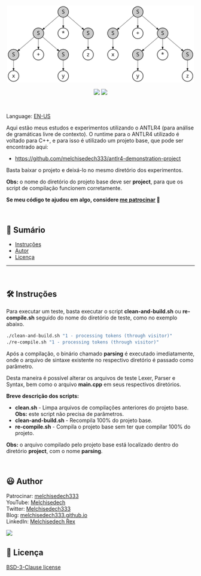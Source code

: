<p align='center'>
    <img src="extras/images/Parse_Tree_Derivations.svg" width="500" >
</p>

<p align="center">
    <img src="https://img.shields.io/github/languages/count/melchisedech333/antlr4-experiments?style=for-the-badge" >
    <img src="https://img.shields.io/github/repo-size/melchisedech333/antlr4-experiments?style=for-the-badge" >
</p>

<br>

Language: <a href="readme.md">EN-US</a>

Aqui estão meus estudos e experimentos utilizando o ANTLR4 (para análise de gramáticas livre de contexto). O runtime para o ANTLR4 utilizado é voltado para C++, e para isso é utilizado um projeto base, que pode ser encontrado aqui:

- https://github.com/melchisedech333/antlr4-demonstration-project

Basta baixar o projeto e deixá-lo no mesmo diretório dos experimentos.

<b>Obs:</b> o nome do diretório do projeto base deve ser <b>project</b>, para que os script de compilação funcionem corretamente.

**Se meu código te ajudou em algo, considere [me patrocinar](https://github.com/sponsors/melchisedech333) :blue_heart:** 

<br>

:bookmark_tabs: Sumário
-----
* [Instruções](#hammer_and_wrench-instruções)
* [Autor](#smiley-author)
* [Licença](#scroll-licença)
-----

<br>

:hammer_and_wrench: Instruções
---

Para executar um teste, basta executar o script <b>clean-and-build.sh</b> ou <b>re-compile.sh</b> seguido do nome do diretório de teste, como no exemplo abaixo.

```bash
./clean-and-build.sh "1 - processing tokens (through visitor)"
./re-compile.sh "1 - processing tokens (through visitor)"
```

Após a compilação, o binário chamado <b>parsing</b> é executado imediatamente, onde o arquivo de sintaxe existente no respectivo diretório é passado como parâmetro.

Desta maneira é possível alterar os arquivos de teste Lexer, Parser e Syntax, bem como o arquivo <b>main.cpp</b> em seus respectivos diretórios.

<b>Breve descrição dos scripts:</b>
- <b>clean.sh</b> - Limpa arquivos de compilações anteriores do projeto base. <b>Obs:</b> este script não precisa de parâmetros.
- <b>clean-and-build.sh</b> - Recompila 100% do projeto base.
- <b>re-compile.sh</b> - Compila o projeto base sem ter que compilar 100% do projeto.

<b>Obs:</b> o arquivo compilado pelo projeto base está localizado dentro do diretório <b>project</b>, com o nome <b>parsing</b>.

<br>

:smiley: Author
---

Patrocinar: [melchisedech333](https://github.com/sponsors/melchisedech333)<br>
YouTube: [Melchisedech](https://www.youtube.com/channel/UC4Sh4wxncr5arnydpUfWPKw)<br>
Twitter: [Melchisedech333](https://twitter.com/Melchisedech333)<br>
Blog: [melchisedech333.github.io](https://melchisedech333.github.io/)<br>
LinkedIn: [Melchisedech Rex](https://www.linkedin.com/in/melchisedech-rex-724152235/)

<img src="https://github.com/melchisedech333.png?size=200" height="100" />

<br>

:scroll: Licença
---

[ BSD-3-Clause license](./license)


